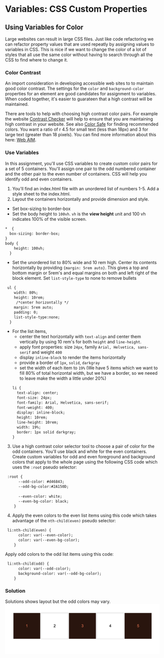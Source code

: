 # Variables: CSS Custom Properties

## Using Variables for Color  

Large websites can result in large CSS files.  Just like code refactoring we can refactor property values that
are used repeatly by assigning values to variables in CSS.  This is nice if we want to change the color of a lot of 
styles that all use the same color without having to search through all the CSS to find where to change it.   

### Color Contrast  
An import consideration in developing accessible web sites to to maintain good color contrast.  The settings for the `color` and `background-color` properties for an element are good candidates for assignment to variables.  When coded together, it's easier to guarateen that a high contrast will be maintained.  

There are tools to help with choosing high contrast color pairs.  For example the website [Contrast Checker](https://contrastchecker.com/) will help to ensure that you are maintaining high contrast in your website.  See also [Color Safe](http://colorsafe.co/) for finding recommended colors.  You want a ratio of r 4.5 for small text (less than 18px) and 3 for large text (greater than 18 pixels).  You can find more information about this here: [Web AIM](https://webaim.org/blog/wcag-2-0-and-link-colors/).  

### Use Variables  
In this assignment, you'll use CSS variables to create custom color pairs for a set of 5 containers.  You'll assign one pair to the odd numbered container and the other pair to the even number of containers.  CSS will help you identify odd and even containers.  

1. You'll find an index.html file with an unordered list of numbers 1-5.  Add a style sheet to the index.html.
2. Layout the containers horizontally and provide dimension and style.
  - Set box-sizing to border-box
  - Set the body height to `100vh`.  `vh` is the **view height** unit and 100 vh indicates 100% of the visible screen.
  ```
  *  {
    box-sizing: border-box;
  }
  body {
      height: 100vh;
    }
  ```
  - Set the unordered list to 80% wide and 10 rem high.  Center its contents horizontally by providing `{margin: 5rem auto}`.  This gives a top and bottom margin or 5rem's and equal margins on both and left right of the block element. Set `list-style-type` to none to remove bullets
  ```
   ul {
      width: 80%;
      height: 10rem;
       /*center horizontally */
      margin: 5rem auto;
      padding: 0;
      list-style-type:none;    
    }
  ```
  - For the list items, 
    - center the text horizontally with `text-align` and center them vertically by using 10 rem's for both `height` and `line-height`.
    - apply font properties: size `24px`, family `Arial, Helvetica, sans-serif` and weight `400`
    - display `inline-block` to render the items horizontally
    - provide a border of `1px`, `solid`, `darkgray`
    - set the width of each item to `19%` (We have 5 items which we want to fill 80% of total horizontal width, but we have a border, so we neeed to leave make the width a little under 20%)
    ```
    li {
      text-align: center;
      font-size: 24px;
      font-family: Arial, Helvetica, sans-serif;
      font-weight: 400;
      display: inline-block;
      height: 10rem;
      line-height: 10rem;
      width: 19%; 
      border: 1px solid darkgray;
    }
    ```
3. Use a high contrast color selector tool to choose a pair of color for the odd containers. You'll use black and white for the even containers.  Create custom variables for odd and even foreground and background colors that apply to the whole page using the following CSS code which uses the `:root` pseudo selector:
```
 :root {
      --odd-color: #d46843;
      --odd-bg-color:#2A150D;

      --even-color: white;
      --even-bg-color: black;
    }
```   
4. Apply the even colors to the even list items using this code which takes advantage of the `nth-child(even)` pseudo selector:
```
 li:nth-child(even) {
      color: var(--even-color);
      color: var(--even-bg-color);
    }
```  
Apply odd colors to the odd list items using this code:
```
 li:nth-child(odd) {
      color: var(--odd-color);
      background-color: var(--odd-bg-color);
    }
```  

### Solution  

Solutions shows layout but the odd colors may vary.  
![CSS variables solution](images/skills-2-css-variables.png)







